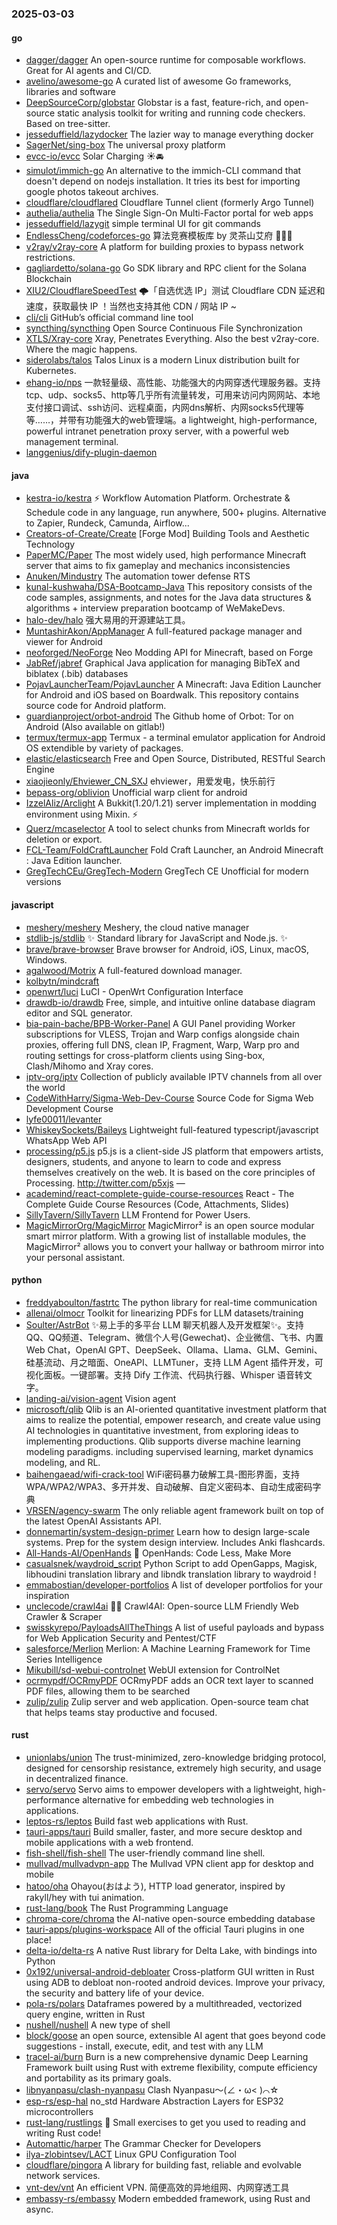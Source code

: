 ### 2025-03-03

#### go
* [dagger/dagger](https://github.com/dagger/dagger) An open-source runtime for composable workflows. Great for AI agents and CI/CD.
* [avelino/awesome-go](https://github.com/avelino/awesome-go) A curated list of awesome Go frameworks, libraries and software
* [DeepSourceCorp/globstar](https://github.com/DeepSourceCorp/globstar) Globstar is a fast, feature-rich, and open-source static analysis toolkit for writing and running code checkers. Based on tree-sitter.
* [jesseduffield/lazydocker](https://github.com/jesseduffield/lazydocker) The lazier way to manage everything docker
* [SagerNet/sing-box](https://github.com/SagerNet/sing-box) The universal proxy platform
* [evcc-io/evcc](https://github.com/evcc-io/evcc) Solar Charging ☀️🚘
* [simulot/immich-go](https://github.com/simulot/immich-go) An alternative to the immich-CLI command that doesn't depend on nodejs installation. It tries its best for importing google photos takeout archives.
* [cloudflare/cloudflared](https://github.com/cloudflare/cloudflared) Cloudflare Tunnel client (formerly Argo Tunnel)
* [authelia/authelia](https://github.com/authelia/authelia) The Single Sign-On Multi-Factor portal for web apps
* [jesseduffield/lazygit](https://github.com/jesseduffield/lazygit) simple terminal UI for git commands
* [EndlessCheng/codeforces-go](https://github.com/EndlessCheng/codeforces-go) 算法竞赛模板库 by 灵茶山艾府 💭💡🎈
* [v2ray/v2ray-core](https://github.com/v2ray/v2ray-core) A platform for building proxies to bypass network restrictions.
* [gagliardetto/solana-go](https://github.com/gagliardetto/solana-go) Go SDK library and RPC client for the Solana Blockchain
* [XIU2/CloudflareSpeedTest](https://github.com/XIU2/CloudflareSpeedTest) 🌩「自选优选 IP」测试 Cloudflare CDN 延迟和速度，获取最快 IP ！当然也支持其他 CDN / 网站 IP ~
* [cli/cli](https://github.com/cli/cli) GitHub’s official command line tool
* [syncthing/syncthing](https://github.com/syncthing/syncthing) Open Source Continuous File Synchronization
* [XTLS/Xray-core](https://github.com/XTLS/Xray-core) Xray, Penetrates Everything. Also the best v2ray-core. Where the magic happens.
* [siderolabs/talos](https://github.com/siderolabs/talos) Talos Linux is a modern Linux distribution built for Kubernetes.
* [ehang-io/nps](https://github.com/ehang-io/nps) 一款轻量级、高性能、功能强大的内网穿透代理服务器。支持tcp、udp、socks5、http等几乎所有流量转发，可用来访问内网网站、本地支付接口调试、ssh访问、远程桌面，内网dns解析、内网socks5代理等等……，并带有功能强大的web管理端。a lightweight, high-performance, powerful intranet penetration proxy server, with a powerful web management terminal.
* [langgenius/dify-plugin-daemon](https://github.com/langgenius/dify-plugin-daemon)

#### java
* [kestra-io/kestra](https://github.com/kestra-io/kestra) ⚡ Workflow Automation Platform. Orchestrate & Schedule code in any language, run anywhere, 500+ plugins. Alternative to Zapier, Rundeck, Camunda, Airflow...
* [Creators-of-Create/Create](https://github.com/Creators-of-Create/Create) [Forge Mod] Building Tools and Aesthetic Technology
* [PaperMC/Paper](https://github.com/PaperMC/Paper) The most widely used, high performance Minecraft server that aims to fix gameplay and mechanics inconsistencies
* [Anuken/Mindustry](https://github.com/Anuken/Mindustry) The automation tower defense RTS
* [kunal-kushwaha/DSA-Bootcamp-Java](https://github.com/kunal-kushwaha/DSA-Bootcamp-Java) This repository consists of the code samples, assignments, and notes for the Java data structures & algorithms + interview preparation bootcamp of WeMakeDevs.
* [halo-dev/halo](https://github.com/halo-dev/halo) 强大易用的开源建站工具。
* [MuntashirAkon/AppManager](https://github.com/MuntashirAkon/AppManager) A full-featured package manager and viewer for Android
* [neoforged/NeoForge](https://github.com/neoforged/NeoForge) Neo Modding API for Minecraft, based on Forge
* [JabRef/jabref](https://github.com/JabRef/jabref) Graphical Java application for managing BibTeX and biblatex (.bib) databases
* [PojavLauncherTeam/PojavLauncher](https://github.com/PojavLauncherTeam/PojavLauncher) A Minecraft: Java Edition Launcher for Android and iOS based on Boardwalk. This repository contains source code for Android platform.
* [guardianproject/orbot-android](https://github.com/guardianproject/orbot-android) The Github home of Orbot: Tor on Android (Also available on gitlab!)
* [termux/termux-app](https://github.com/termux/termux-app) Termux - a terminal emulator application for Android OS extendible by variety of packages.
* [elastic/elasticsearch](https://github.com/elastic/elasticsearch) Free and Open Source, Distributed, RESTful Search Engine
* [xiaojieonly/Ehviewer_CN_SXJ](https://github.com/xiaojieonly/Ehviewer_CN_SXJ) ehviewer，用爱发电，快乐前行
* [bepass-org/oblivion](https://github.com/bepass-org/oblivion) Unofficial warp client for android
* [IzzelAliz/Arclight](https://github.com/IzzelAliz/Arclight) A Bukkit(1.20/1.21) server implementation in modding environment using Mixin. ⚡
* [Querz/mcaselector](https://github.com/Querz/mcaselector) A tool to select chunks from Minecraft worlds for deletion or export.
* [FCL-Team/FoldCraftLauncher](https://github.com/FCL-Team/FoldCraftLauncher) Fold Craft Launcher, an Android Minecraft : Java Edition launcher.
* [GregTechCEu/GregTech-Modern](https://github.com/GregTechCEu/GregTech-Modern) GregTech CE Unofficial for modern versions

#### javascript
* [meshery/meshery](https://github.com/meshery/meshery) Meshery, the cloud native manager
* [stdlib-js/stdlib](https://github.com/stdlib-js/stdlib) ✨ Standard library for JavaScript and Node.js. ✨
* [brave/brave-browser](https://github.com/brave/brave-browser) Brave browser for Android, iOS, Linux, macOS, Windows.
* [agalwood/Motrix](https://github.com/agalwood/Motrix) A full-featured download manager.
* [kolbytn/mindcraft](https://github.com/kolbytn/mindcraft)
* [openwrt/luci](https://github.com/openwrt/luci) LuCI - OpenWrt Configuration Interface
* [drawdb-io/drawdb](https://github.com/drawdb-io/drawdb) Free, simple, and intuitive online database diagram editor and SQL generator.
* [bia-pain-bache/BPB-Worker-Panel](https://github.com/bia-pain-bache/BPB-Worker-Panel) A GUI Panel providing Worker subscriptions for VLESS, Trojan and Warp configs alongside chain proxies, offering full DNS, clean IP, Fragment, Warp, Warp pro and routing settings for cross-platform clients using Sing-box, Clash/Mihomo and Xray cores.
* [iptv-org/iptv](https://github.com/iptv-org/iptv) Collection of publicly available IPTV channels from all over the world
* [CodeWithHarry/Sigma-Web-Dev-Course](https://github.com/CodeWithHarry/Sigma-Web-Dev-Course) Source Code for Sigma Web Development Course
* [lyfe00011/levanter](https://github.com/lyfe00011/levanter)
* [WhiskeySockets/Baileys](https://github.com/WhiskeySockets/Baileys) Lightweight full-featured typescript/javascript WhatsApp Web API
* [processing/p5.js](https://github.com/processing/p5.js) p5.js is a client-side JS platform that empowers artists, designers, students, and anyone to learn to code and express themselves creatively on the web. It is based on the core principles of Processing. http://twitter.com/p5xjs —
* [academind/react-complete-guide-course-resources](https://github.com/academind/react-complete-guide-course-resources) React - The Complete Guide Course Resources (Code, Attachments, Slides)
* [SillyTavern/SillyTavern](https://github.com/SillyTavern/SillyTavern) LLM Frontend for Power Users.
* [MagicMirrorOrg/MagicMirror](https://github.com/MagicMirrorOrg/MagicMirror) MagicMirror² is an open source modular smart mirror platform. With a growing list of installable modules, the MagicMirror² allows you to convert your hallway or bathroom mirror into your personal assistant.

#### python
* [freddyaboulton/fastrtc](https://github.com/freddyaboulton/fastrtc) The python library for real-time communication
* [allenai/olmocr](https://github.com/allenai/olmocr) Toolkit for linearizing PDFs for LLM datasets/training
* [Soulter/AstrBot](https://github.com/Soulter/AstrBot) ✨易上手的多平台 LLM 聊天机器人及开发框架✨。支持 QQ、QQ频道、Telegram、微信个人号(Gewechat)、企业微信、飞书、内置 Web Chat，OpenAI GPT、DeepSeek、Ollama、Llama、GLM、Gemini、硅基流动、月之暗面、OneAPI、LLMTuner，支持 LLM Agent 插件开发，可视化面板。一键部署。支持 Dify 工作流、代码执行器、Whisper 语音转文字。
* [landing-ai/vision-agent](https://github.com/landing-ai/vision-agent) Vision agent
* [microsoft/qlib](https://github.com/microsoft/qlib) Qlib is an AI-oriented quantitative investment platform that aims to realize the potential, empower research, and create value using AI technologies in quantitative investment, from exploring ideas to implementing productions. Qlib supports diverse machine learning modeling paradigms. including supervised learning, market dynamics modeling, and RL.
* [baihengaead/wifi-crack-tool](https://github.com/baihengaead/wifi-crack-tool) WiFi密码暴力破解工具-图形界面，支持WPA/WPA2/WPA3、多开并发、自动破解、自定义密码本、自动生成密码字典
* [VRSEN/agency-swarm](https://github.com/VRSEN/agency-swarm) The only reliable agent framework built on top of the latest OpenAI Assistants API.
* [donnemartin/system-design-primer](https://github.com/donnemartin/system-design-primer) Learn how to design large-scale systems. Prep for the system design interview. Includes Anki flashcards.
* [All-Hands-AI/OpenHands](https://github.com/All-Hands-AI/OpenHands) 🙌 OpenHands: Code Less, Make More
* [casualsnek/waydroid_script](https://github.com/casualsnek/waydroid_script) Python Script to add OpenGapps, Magisk, libhoudini translation library and libndk translation library to waydroid !
* [emmabostian/developer-portfolios](https://github.com/emmabostian/developer-portfolios) A list of developer portfolios for your inspiration
* [unclecode/crawl4ai](https://github.com/unclecode/crawl4ai) 🚀🤖 Crawl4AI: Open-source LLM Friendly Web Crawler & Scraper
* [swisskyrepo/PayloadsAllTheThings](https://github.com/swisskyrepo/PayloadsAllTheThings) A list of useful payloads and bypass for Web Application Security and Pentest/CTF
* [salesforce/Merlion](https://github.com/salesforce/Merlion) Merlion: A Machine Learning Framework for Time Series Intelligence
* [Mikubill/sd-webui-controlnet](https://github.com/Mikubill/sd-webui-controlnet) WebUI extension for ControlNet
* [ocrmypdf/OCRmyPDF](https://github.com/ocrmypdf/OCRmyPDF) OCRmyPDF adds an OCR text layer to scanned PDF files, allowing them to be searched
* [zulip/zulip](https://github.com/zulip/zulip) Zulip server and web application. Open-source team chat that helps teams stay productive and focused.

#### rust
* [unionlabs/union](https://github.com/unionlabs/union) The trust-minimized, zero-knowledge bridging protocol, designed for censorship resistance, extremely high security, and usage in decentralized finance.
* [servo/servo](https://github.com/servo/servo) Servo aims to empower developers with a lightweight, high-performance alternative for embedding web technologies in applications.
* [leptos-rs/leptos](https://github.com/leptos-rs/leptos) Build fast web applications with Rust.
* [tauri-apps/tauri](https://github.com/tauri-apps/tauri) Build smaller, faster, and more secure desktop and mobile applications with a web frontend.
* [fish-shell/fish-shell](https://github.com/fish-shell/fish-shell) The user-friendly command line shell.
* [mullvad/mullvadvpn-app](https://github.com/mullvad/mullvadvpn-app) The Mullvad VPN client app for desktop and mobile
* [hatoo/oha](https://github.com/hatoo/oha) Ohayou(おはよう), HTTP load generator, inspired by rakyll/hey with tui animation.
* [rust-lang/book](https://github.com/rust-lang/book) The Rust Programming Language
* [chroma-core/chroma](https://github.com/chroma-core/chroma) the AI-native open-source embedding database
* [tauri-apps/plugins-workspace](https://github.com/tauri-apps/plugins-workspace) All of the official Tauri plugins in one place!
* [delta-io/delta-rs](https://github.com/delta-io/delta-rs) A native Rust library for Delta Lake, with bindings into Python
* [0x192/universal-android-debloater](https://github.com/0x192/universal-android-debloater) Cross-platform GUI written in Rust using ADB to debloat non-rooted android devices. Improve your privacy, the security and battery life of your device.
* [pola-rs/polars](https://github.com/pola-rs/polars) Dataframes powered by a multithreaded, vectorized query engine, written in Rust
* [nushell/nushell](https://github.com/nushell/nushell) A new type of shell
* [block/goose](https://github.com/block/goose) an open source, extensible AI agent that goes beyond code suggestions - install, execute, edit, and test with any LLM
* [tracel-ai/burn](https://github.com/tracel-ai/burn) Burn is a new comprehensive dynamic Deep Learning Framework built using Rust with extreme flexibility, compute efficiency and portability as its primary goals.
* [libnyanpasu/clash-nyanpasu](https://github.com/libnyanpasu/clash-nyanpasu) Clash Nyanpasu～(∠・ω< )⌒☆​
* [esp-rs/esp-hal](https://github.com/esp-rs/esp-hal) no_std Hardware Abstraction Layers for ESP32 microcontrollers
* [rust-lang/rustlings](https://github.com/rust-lang/rustlings) 🦀 Small exercises to get you used to reading and writing Rust code!
* [Automattic/harper](https://github.com/Automattic/harper) The Grammar Checker for Developers
* [ilya-zlobintsev/LACT](https://github.com/ilya-zlobintsev/LACT) Linux GPU Configuration Tool
* [cloudflare/pingora](https://github.com/cloudflare/pingora) A library for building fast, reliable and evolvable network services.
* [vnt-dev/vnt](https://github.com/vnt-dev/vnt) An efficient VPN. 简便高效的异地组网、内网穿透工具
* [embassy-rs/embassy](https://github.com/embassy-rs/embassy) Modern embedded framework, using Rust and async.
